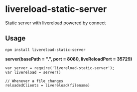 # livereload-static-server

Static server with livereload powered by connect

## Usage

`npm install livereload-static-server`

**server(basePath = ".", port = 8080, liveReloadPort = 35729)**

    var server = require('livereload-static-server');
    var livereload = server()

    // Whenever a file changes
    reloadedClients = livereload(filename)